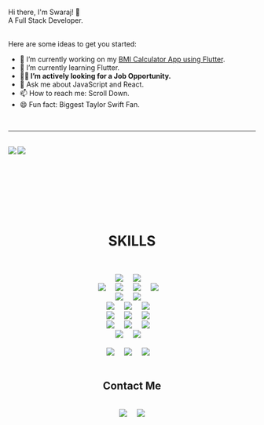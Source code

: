 <br />
Hi there, I'm Swaraj! 👋 <br/>
A Full Stack Developer.<br/><br/>

Here are some ideas to get you started:
- 🔭 I’m currently working on my <a href="https://github.com/ceosss/bmi_calc" target="_blank">BMI Calculator App using Flutter</a>.
- 🌱 I’m currently learning Flutter.
- <strong>👨‍💻 I’m actively looking for a Job Opportunity.</strong>
- 💬 Ask me about JavaScript and React.
- 📫 How to reach me: Scroll Down.
- 😄 Fun fact: Biggest Taylor Swift Fan.

<br />
<hr />
<br />
<div>
  <img
    align="left"
    src="https://github-readme-stats-ceosss.vercel.app/api?username=ceosss&hide=stars&show_icons=true&theme=merko&title_color=00feca&text_color=a5d8f3&icon_color=00feca&hide_border=true&hide_rank=true&count_private=true"
  />
  <img
    align="left"
    src="https://github-readme-stats-ceosss.vercel.app/api/top-langs/?username=ceosss&show_icons=true&theme=merko&title_color=00feca&text_color=a5d8f3&icon_color=00feca&hide_border=true&layout=compact"
  />
</div>
<br />
<br />
<br />
<br />
<br />
<br />
<br />
<br />
<h1 align="center">SKILLS</h1>
<br />
<div>
  <p align="center">
    <img
      src="https://img.shields.io/badge/C++-LANGUAGE-blue.svg?style=for-the-badge&logo=cpp"
    />&nbsp;&nbsp;&nbsp;&nbsp;
    <img
      src="https://img.shields.io/badge/-DATA%20STRUCTURES%20AND%20ALGORITHM-black?logo=puppet&logoColor=white&style=for-the-badge"
    />&nbsp;&nbsp;&nbsp;&nbsp;
    <br />
    <img
      src="https://img.shields.io/badge/-HTML5-E34F26?style=for-the-badge&logo=html5&logoColor=white"
    />&nbsp;&nbsp;&nbsp;&nbsp;
    <img
      src="https://img.shields.io/badge/-CSS3-1572B6?style=for-the-badge&logo=css3"
    />&nbsp;&nbsp;&nbsp;&nbsp;
    <img
      src="https://img.shields.io/badge/-SASS-CC6699?logo=sass&logoColor=white&style=for-the-badge"
    />&nbsp;&nbsp;&nbsp;&nbsp;
    <img
      src="http://img.shields.io/badge/-JavaScript-black?style=for-the-badge&logo=javascript"
    />&nbsp;&nbsp;&nbsp;&nbsp;
    <br />
    <img
      src="https://img.shields.io/badge/-Nodejs-339933?style=for-the-badge&logo=Node.js&logoColor=white"
    />&nbsp;&nbsp;&nbsp;&nbsp;
    <img
      src="https://img.shields.io/badge/EXPRESS%20JS-FRAMEWORK-blue.svg?style=for-the-badge&logo=express"
    />&nbsp;&nbsp;&nbsp;&nbsp;
    <br />
    <img
      src="https://img.shields.io/badge/-React-61DAFB?style=for-the-badge&logo=react&logoColor=black"
    />&nbsp;&nbsp;&nbsp;&nbsp;
    <img
      src="https://img.shields.io/badge/-REDUX-764ABC?logo=redux&logoColor=white&style=for-the-badge&logoColor=white"
    />&nbsp;&nbsp;&nbsp;&nbsp;
    <img
      src="https://img.shields.io/badge/-Gatsby-663399?logo=gatsby&logoColor=white&style=for-the-badge"
    />&nbsp;&nbsp;&nbsp;&nbsp;
    <br />
    <img
      src="https://img.shields.io/badge/-FIREBASE-FFCA28?logo=firebase&logoColor=white&style=for-the-badge"
    />&nbsp;&nbsp;&nbsp;&nbsp;
    <img
      src="https://img.shields.io/badge/-MongoDB-47A248?style=for-the-badge&logo=mongodb&logoColor=white"
    />&nbsp;&nbsp;&nbsp;&nbsp;
    <img
      src="https://img.shields.io/badge/-mySQL-4479A1?logo=mysql&logoColor=white&style=for-the-badge"
    />&nbsp;&nbsp;&nbsp;&nbsp;
    <br />
    <img
      src="https://img.shields.io/badge/-Git-F05032?style=for-the-badge&logo=git&logoColor=white"
    />&nbsp;&nbsp;&nbsp;&nbsp;
    <img
      src="https://img.shields.io/badge/-GitHub-181717?style=for-the-badge&logo=github"
    />&nbsp;&nbsp;&nbsp;&nbsp;
    <img
      src="https://img.shields.io/badge/-gitlab-FCA23A?logo=gitlab&logoColor=white&style=for-the-badge"
    />&nbsp;&nbsp;&nbsp;&nbsp;
    <br />
    <img
      src="https://img.shields.io/badge/-Heroku-430098?logo=heroku&logoColor=white&style=for-the-badge"
    />&nbsp;&nbsp;&nbsp;&nbsp;
    <img
      src="https://img.shields.io/badge/-Vercel-black?logo=vercel&logoColor=white&style=for-the-badge"
    />&nbsp;&nbsp;&nbsp;&nbsp;
    <br />
    <br />
    <img
      src="https://img.shields.io/badge/OS-Ubuntu%2020.04%20LTS-informational?style=for-the-badge&logo=ubuntu&logoColor=white"
    />&nbsp;&nbsp;&nbsp;&nbsp;
    <img
      src="https://img.shields.io/badge/Editor-VSCode-blue?style=for-the-badge&logo=visual-studio-code&logoColor=white"
    />&nbsp;&nbsp;&nbsp;&nbsp;
    <img
      src="https://img.shields.io/badge/OS-Windows%2010-informational?style=for-the-badge&logo=windows&logoColor=white"
    />&nbsp;&nbsp;&nbsp;&nbsp;
    <br />
    <br />
    </p>
  </div>
  <div align="center">
    <p align="center">
    <h2 align="center">Contact Me</h2>
    <br />
    <a target="blank"href="https://www.linkedin.com/in/ceosss/"><img src="https://img.shields.io/badge/linkedin-%230077B5.svg?&style=for-the-badge&logo=linkedin&logoColor=white" /></a>&nbsp;&nbsp;&nbsp;&nbsp;
    <a href="mailto:sswarajsamant@gmail.com?subject=Hello%20Swaraj%2CFrom%20Github"><img src="https://img.shields.io/badge/gmail-%23D14836.svg?&style=for-the-badge&logo=gmail&logoColor=white" /></a>
    <br />
    <br />
  </p>
</div>
